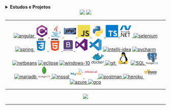 <details>
    <summary><strong>Estudos e Projetos</strong></summary>
    <ul>
        <li><strong>JAVA</strong>
            <ul>
                <li><a href="https://github.com/douglasvlm/AppAgenda_Java_InterfaceSwing">Agenda Acacêmica utilizando Interface Swing & MySQL</a>
                <li><a href="https://github.com/douglasvlm/Java_Docker_PostgreSQL">API Rest de consulta de cidades do Brasil com dados comparativos</a>
                <li><a href="https://github.com/douglasvlm/Spring_Boot_Rest_API">API Rest para anotações acadêmicas</a>
                <li><a href="https://github.com/douglasvlm/Spring-Cloud-Docker-Redis-ElasticSearch">Arquitetura baseada em microsserviços usando Spring Cloud</a>
                <li><a href="https://github.com/douglasvlm/qa-bdd-java-selenium-cucumber">Behavior Driven Development - BDD com Java</a>
                <li><a href="https://github.com/douglasvlm/sys_api_rest">Desenvolvendo um sistema de gerenciamento de pessoas em API REST com Spring Boot</a>
                <li><a href="https://github.com/douglasvlm/Java-Angular">Gerenciador de salas de reuniões com Java e Angular</a>
                <li><a href="https://github.com/douglasvlm/Config-Server-Spring-Cloud">Repositório de configuração. Arquitetura baseada em microsserviços usando Spring Cloud</a>
                <li><a href="https://github.com/douglasvlm/Spring_Boot_Rest_API_2">Sistema de gerenciamento de clientes em API REST com Spring Boot</a>
                <li><a href="https://github.com/douglasvlm/Spring_Boot_Test_Rest_API">Testes unitários para validar uma API REST de gerenciamento de estoques de cerveja</a>
            </ul>
        </li>
        <li><strong>C#</strong>
            <ul>
                <li><a href="https://github.com/douglasvlm/Dio-Projeto-1-dotnet">Aplicação Simples para cadastros de veículos. Projeto 1 do Bootcamp LocalizaLabs .NET Developer</a>
                <li><a href="https://github.com/douglasvlm/Dio-Projeto-2-dotnet">Aplicação Simples para cadastros de veículos. Projeto 2 do Bootcamp LocalizaLabs .NET Developer</a>  
                <li><a href="https://github.com/douglasvlm/ApiClassificados">API .NET - Catálogo de Classificados</a>
                <li><a href="https://github.com/douglasvlm/Api_Mongo_Csharp">API.NET integrada ao MongoDB</a>
                <li><a href="https://github.com/douglasvlm/ClassificadosMVC">Cadastro de classificados .NET com EntityFrameworkCore e SQLServer</a>
                <li><a href="https://github.com/douglasvlm/Conf-Suite-Test">Configuração da Suíte de testes e aplicando testes integrados em .NET CORE</a>
                <li><a href="https://github.com/douglasvlm/CursoMVC">Criando um app Web ASP .NET MVC</a>
                <li><a href="https://github.com/douglasvlm/Api_Deploy">Desenvolvendo uma aplicação de login seguro usando ASP.NET Core MVC</a>
                <li><a href="https://github.com/douglasvlm/Implementando-stack-de-testes">Implementação de testes de unidade e integrados em um projeto .NET</a>
            </ul>
        </li>
        <li><strong>Angular / HTML / CSS / Javascript</strong>
            <ul>
                <li><a href="https://github.com/douglasvlm/Course-Angular">Aplicação com Angular</a>    
                <li><a href="https://github.com/douglasvlm/snake-game-HTML-CSS-JavaScript">Desenvolvendo o clássico jogo da cobrinha utilizando HTML, CSS e JavaScript</a>
                <li><a href="https://github.com/douglasvlm/Java-Angular">Gerenciador de salas de reuniões com Java e Angular</a>
                <li><a href="https://github.com/douglasvlm/index_instagram">Recriando a página inicial do Instagram</a>
                <li><a href="https://github.com/douglasvlm/carousel-bootcamps-dio">Recriando página do NETFLIX - Página de Bootcamps da DIO</a>
            </ul>
        </li>
        <li><strong>PHP</strong>
            <ul>
                <li><a href="https://github.com/douglasvlm/PHP_MySQL">Desenvolvimento WEB - PHP & MySQL</a>
            </ul>
        </li>
        <li><strong>Python</strong>
            <ul>
                <li><a href="https://github.com/douglasvlm/Projeto_Analise-de-dados-com-Python-e-Pandas">Análise de dados com Python e Pandas</a>    
                <li><a href="https://github.com/douglasvlm/Entrega-Desafio-Dataproc">Criando um ecossistema Hadoop totalmente gerenciado com Google Cloud Platform</a>
                <li><a href="https://github.com/douglasvlm/Aula_Python">Fundamentos de segurança da informação com Python</a>
            </ul>
        </li>              
    </ul>
</details>
<div align="center">
    <img src="https://github-readme-stats.vercel.app/api?username=douglasvlm&show_icons=true&locale=en"/>
    <img src="https://github-readme-stats.vercel.app/api/top-langs/?username=douglasvlm&layout=compact&langs_count=10"/>
</div>

  <div align="center">
      <hr/> 
      <a href="https://angular.io" target="_blank"> <img src="https://angular.io/assets/images/logos/angular/angular.svg" alt="angular" width="40" height="40"/> </a>    
      <a href="https://www.w3schools.com/cs/" target="_blank"> <img src="https://raw.githubusercontent.com/devicons/devicon/master/icons/csharp/csharp-original.svg" alt="csharp" width="40" height="40"/> </a>
      <a href="https://www.java.com" target="_blank"> <img src="https://raw.githubusercontent.com/devicons/devicon/master/icons/java/java-original.svg" alt="java" width="40" height="40"/> </a> 
      <a href="https://www.php.net" target="_blank"> <img src="https://raw.githubusercontent.com/devicons/devicon/master/icons/php/php-original.svg" alt="php" width="40" height="40"/> </a> 
      <a href="https://developer.mozilla.org/en-US/docs/Web/JavaScript" target="_blank"> <img src="https://raw.githubusercontent.com/devicons/devicon/master/icons/javascript/javascript-original.svg" alt="javascript" width="40" height="40"/> </a>
      <a href="https://www.python.org" target="_blank"> <img src="https://raw.githubusercontent.com/devicons/devicon/master/icons/python/python-original.svg" alt="python" width="40" height="40"/> </a>
      <a href="https://www.typescriptlang.org/" target="_blank"> <img src="https://raw.githubusercontent.com/devicons/devicon/master/icons/typescript/typescript-original.svg" alt="typescript" width="40" height="40"/> </a>       
      <a href="https://dotnet.microsoft.com/" target="_blank"> <img src="https://raw.githubusercontent.com/devicons/devicon/master/icons/dot-net/dot-net-original-wordmark.svg" alt="dotnet" width="40" height="40"/> </a>
      <a href="https://www.selenium.dev" target="_blank"> <img src="https://raw.githubusercontent.com/detain/svg-logos/780f25886640cef088af994181646db2f6b1a3f8/svg/selenium-logo.svg" alt="selenium" width="40" height="40"/> </a> 
      <a href="https://spring.io/" target="_blank"> <img src="https://www.vectorlogo.zone/logos/springio/springio-icon.svg" alt="spring" width="40" height="40"/> </a>
      <a href="https://www.w3schools.com/css/" target="_blank"> <img src="https://raw.githubusercontent.com/devicons/devicon/master/icons/css3/css3-original-wordmark.svg" alt="css3" width="40" height="40"/> </a> 
      <a href="https://www.w3.org/html/" target="_blank"> <img src="https://raw.githubusercontent.com/devicons/devicon/master/icons/html5/html5-original-wordmark.svg" alt="html5" width="40" height="40"/> </a>
      <a href="https://getbootstrap.com" target="_blank"> <img src="https://raw.githubusercontent.com/devicons/devicon/master/icons/bootstrap/bootstrap-plain-wordmark.svg" alt="bootstrap" width="35" height="35"/> </a>
      <a href="https://visualstudio.microsoft.com/" target="_blank"><img src="https://raw.githubusercontent.com/devicons/devicon/9f4f5cdb393299a81125eb5127929ea7bfe42889/icons/visualstudio/visualstudio-plain.svg" alt="Visual Studio" height="40" width="40"/></a>
      <a href="https://code.visualstudio.com/" target="_blank"><img src="https://raw.githubusercontent.com/devicons/devicon/9f4f5cdb393299a81125eb5127929ea7bfe42889/icons/vscode/vscode-original.svg" alt="VS code" height="40" width="40"></a>
      <a href="https://www.jetbrains.com/idea/" target="_blank"><img src="https://img.icons8.com/color/96/000000/intellij-idea.png" alt="intellij-idea" width="40" height="40"/></a>
      <a href="https://www.jetbrains.com/pycharm" target="_blank"><img src="https://img.icons8.com/color/96/000000/pycharm.png" alt="pycharm" width="40" height="40"/></a>
      <a href="https://netbeans.apache.org/" target="_blank"><img src="https://netbeans.apache.org/images/apache-netbeans.svg" alt="netbeans" width="40" height="40"/></a>
      <a href="https://www.eclipse.org/downloads/" target="_blank"><img src="https://www.eclipse.org/downloads/assets/public/images/logo-eclipse.png" alt="eclipse" width="40" height="40"/></a>
      <a href="https://www.microsoft.com/windows/" target="_blank"><img src="https://img.icons8.com/color/96/000000/windows-10.png" alt="windows-10" width="40" height="40"/></a>
      <a href="https://www.docker.com/" target="_blank"> <img src="https://raw.githubusercontent.com/devicons/devicon/master/icons/docker/docker-original-wordmark.svg" alt="docker" width="40" height="40"/> </a>  
      <a href="https://git-scm.com/" target="_blank"> <img src="https://www.vectorlogo.zone/logos/git-scm/git-scm-icon.svg" alt="git" width="40" height="40"/> </a> 
      <a href="https://www.linux.org/" target="_blank"> <img src="https://raw.githubusercontent.com/devicons/devicon/master/icons/linux/linux-original.svg" alt="linux" width="40" height="40"/></a> 
      <a href="https://www.w3schools.com/sql/" target="_blank"><img src="https://img.icons8.com/dotty/80/000000/sql.png" alt="SQL" width="50" height="50"/> </a>
      <a href="https://www.postgresql.org" target="_blank"> <img src="https://raw.githubusercontent.com/devicons/devicon/master/icons/postgresql/postgresql-original-wordmark.svg" alt="postgresql" width="40" height="40"/> </a> 
      <a href="https://mariadb.org/" target="_blank"> <img src="https://www.vectorlogo.zone/logos/mariadb/mariadb-icon.svg" alt="mariadb" width="40" height="40"/> </a> 
      <a href="https://www.mongodb.com/" target="_blank"> <img src="https://raw.githubusercontent.com/devicons/devicon/master/icons/mongodb/mongodb-original-wordmark.svg" alt="mongodb" width="40" height="40"/> </a> 
      <a href="https://www.microsoft.com/en-us/sql-server" target="_blank"> <img src="https://www.svgrepo.com/show/303229/microsoft-sql-server-logo.svg" alt="mssql" width="40" height="40"/> </a> 
      <a href="https://www.mysql.com/" target="_blank"> <img src="https://raw.githubusercontent.com/devicons/devicon/master/icons/mysql/mysql-original-wordmark.svg" alt="mysql" width="40" height="40"/> </a> 
      <a href="https://www.oracle.com/" target="_blank"> <img src="https://raw.githubusercontent.com/devicons/devicon/master/icons/oracle/oracle-original.svg" alt="oracle" width="40" height="40"/> </a>
      <a href="https://postman.com" target="_blank"> <img src="https://www.vectorlogo.zone/logos/getpostman/getpostman-icon.svg" alt="postman" width="40" height="40"/> </a>  
      <a href="https://heroku.com" target="_blank"> <img src="https://www.vectorlogo.zone/logos/heroku/heroku-icon.svg" alt="heroku" width="40" height="40"/> </a>  
      <a href="https://aws.amazon.com" target="_blank"> <img src="https://raw.githubusercontent.com/devicons/devicon/master/icons/amazonwebservices/amazonwebservices-original-wordmark.svg" alt="aws" width="40" height="40"/> </a> 
      <a href="https://azure.microsoft.com/en-in/" target="_blank"> <img src="https://www.vectorlogo.zone/logos/microsoft_azure/microsoft_azure-icon.svg" alt="azure" width="40" height="40"/> </a>
      <a href="https://cloud.google.com" target="_blank"> <img src="https://www.vectorlogo.zone/logos/google_cloud/google_cloud-icon.svg" alt="gcp" width="40" height="40"/> </a>   
  </div>
  <div align="center">
      <hr/>
      <a href="https://www.linkedin.com/in/douglasvlm/" target="_blank"><img src="https://img.shields.io/badge/-LinkedIn-%230077B5?style=for-the-badge&logo=linkedin&logoColor=white" target="_blank"></a>  
  </div>        
<hr/> 
